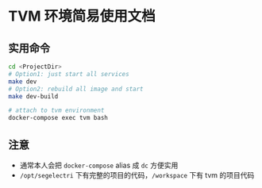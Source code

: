 # TVM 环境简易使用文档

## 实用命令
```bash
cd <ProjectDir>
# Option1: just start all services
make dev
# Option2: rebuild all image and start
make dev-build

# attach to tvm environment
docker-compose exec tvm bash
```

## 注意
- 通常本人会把 `docker-compose` alias 成 `dc` 方便实用
- `/opt/segelectri` 下有完整的项目的代码，`/workspace` 下有 tvm 的项目代码
